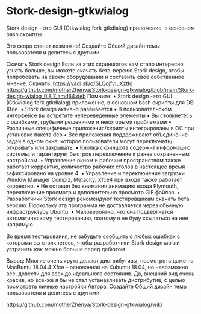 # Stork-design-gtkwialog
Stork design - это GUI (Gtkwialog fork gtkdialog) приложение, в основном bash скрипты.

Это скоро станет возможно!
Создайте Общий дизайн темы пользователя и делитесь с другими.


Скачать Stork design
Если из этих скриншотов вам стало интересно узнать больше, вы можете скачать бета-версию Stork design, чтобы попробовать на своем оборудовании и составить свое собственное мнение.
Скачать: https://yadi.sk/d/SLQojfvIuXztfg
https://github.com/motherZhenya/Stork-design-gtkwialog/blob/main/Stork-design-wialog_0.8.7_amd64.deb
Помните:
• Stork design -это GUI (Gtkwialog fork gtkdialog) приложение, в основном bash скрипты для DE: Xfce.
• Stork design активно развивается
• В пользовательском интерфейсе вы встретите непереведенные элементы
• Вы столкнетесь с ошибками, грубыми решениями и некоторыми проблемами
• Различные специфичные приложения/скрипты интегрированы в ОС при установке пакета deb
• Все приложения поддерживают объединение задач в одном окне, которое пользователи могут переключать/открывать или закрывать.
• Кнопка скриншота содержит информацию системы, и гарантирует быстрое переключение к ранее сохраненным настройкам.
• Управление окном и рабочим пространством также работает корректно, количество рабочих столов в настоящее время зафиксировано на уровне 4.
• Управление и переключение загрузки Window Manager Compiz, Metacity, Xfce4 при входе также работает корректно.
• Не оставил без внимания анимацию входа Plymouth, переключение просмотр и дополнительно просмотр GIF файлов. 
• Разработчики  Stork design рекомендуют тестировщикам скачать бета-версию. Поскольку эта программа не доставляется через обычную инфраструктуру Ubuntu.
• Маловероятно, что она подвергнется автоматическому тестированию, поэтому я не буду ссылаться на нее напрямую.

Во время тестирования, не забудьте сообщить о любых ошибках с которыми вы столкнетесь, чтобы разработчики Stork design могли устранить как можно больше перед дебютом.

Вывод:
Многие очень круто делают дистрибутивы, посмотреть даже на MacBuntu 18.04.4 Xfce – основанная на Xubuntu 18.04, но невозможно все, довести для всех до идеального состояния.
Да, внешний вид очень красив, но все-же  я бы не стал устанавливать дистрибутив, с целью посмотреть личные настройки Автора.
Создайте Общий дизайн темы пользователя и делитесь с другими.

https://github.com/motherZhenya/Stork-design-gtkwialog/wiki
